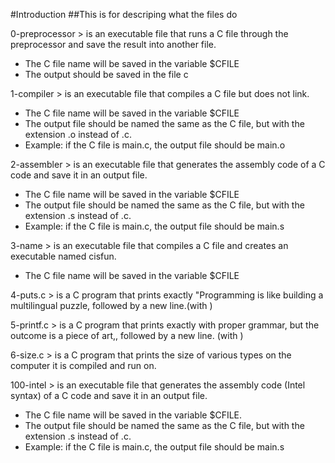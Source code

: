 #Introduction
##This is for descriping what the files do

0-preprocessor > is an executable file that runs a C file through the preprocessor and save the result into another file.
- The C file name will be saved in the variable $CFILE
- The output should be saved in the file c

1-compiler > is an executable file that compiles a C file but does not link.
- The C file name will be saved in the variable $CFILE
- The output file should be named the same as the C file, but with the extension .o instead of .c.
- Example: if the C file is main.c, the output file should be main.o

2-assembler > is an executable file that generates the assembly code of a C code and save it in an output file.
- The C file name will be saved in the variable $CFILE
- The output file should be named the same as the C file, but with the extension .s instead of .c.
-  Example: if the C file is main.c, the output file should be main.s

3-name > is an executable file that compiles a C file and creates an executable named cisfun.
- The C file name will be saved in the variable $CFILE

4-puts.c > is a C program that prints exactly "Programming is like building a multilingual puzzle, followed by a new line.(with <puts>)

5-printf.c > is a C program that prints exactly with proper grammar, but the outcome is a piece of art,, followed by a new line. (with <printf>)

6-size.c > is a C program that prints the size of various types on the computer it is compiled and run on.

100-intel > is an executable file that generates the assembly code (Intel syntax) of a C code and save it in an output file.
- The C file name will be saved in the variable $CFILE.
- The output file should be named the same as the C file, but with the extension .s instead of .c.
- Example: if the C file is main.c, the output file should be main.s
